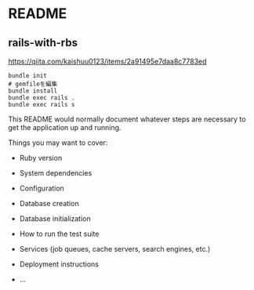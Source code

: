 # README

## rails-with-rbs
https://qiita.com/kaishuu0123/items/2a91495e7daa8c7783ed
```
bundle init
# gemfileを編集
bundle install
bundle exec rails .
bundle exec rails s
```

This README would normally document whatever steps are necessary to get the
application up and running.

Things you may want to cover:

* Ruby version

* System dependencies

* Configuration

* Database creation

* Database initialization

* How to run the test suite

* Services (job queues, cache servers, search engines, etc.)

* Deployment instructions

* ...
